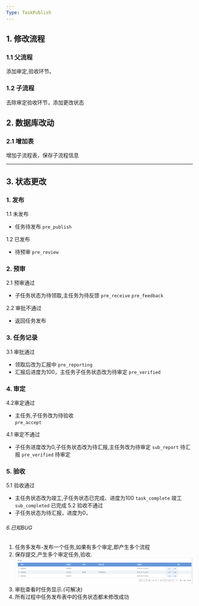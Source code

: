 ```yaml
---
Type: TaskPublish
---
```



## 1. 修改流程
### 1.1 父流程  
添加审定,验收环节。
### 1.2 子流程  
去除审定验收环节，添加更改状态

## 2. 数据库改动  
### 2.1 增加表  
增加子流程表，保存子流程信息

---

## 3. 状态更改
### 1. 发布
1.1 未发布
- 任务待发布
    `pre_publish`

1.2 已发布
- 待预审
    `pre_review`
### 2. 预审  
2.1 预审通过
- 子任务状态为待领取,主任务为待反馈
    `pre_receive`
    `pre_feedback`

2.2 审批不通过
- 返回任务发布

### 3. 任务记录  
3.1 审批通过
- 领取后改为汇报中
    `pre_reporting`
- 汇报后进度为100，主任务子任务状态改为待审定
    `pre_verified`
### 4. 审定
4.2审定通过
- 主任务,子任务改为待验收  
    `pre_accept`

4.1 审定不通过
- 子任务进度改为0,子任务状态改为待汇报,主任务改为待审定
    `sub_report` 待汇报
    `pre_verified` 待审定

### 5. 验收  
5.1 验收通过
- 主任务状态改为竣工,子任务状态已完成、进度为100
    `task_complete` 竣工
    `sub_completed` 已完成
5.2 验收不通过
- 子任务状态为待汇报，进度为0，




###### 6.已知BUG
1. 任务多发布-发布一个任务,如果有多个审定,即产生多个流程
1. 保存提交,产生多个审定任务,验收.
 ![](../image/TaskPublish/validate.png "审定时异常")
2. 审批查看时任务显示.(可解决)
3. 所有过程中任务发布表中的任务状态都未修改成功
